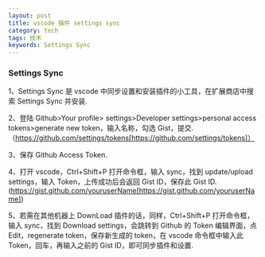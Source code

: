 ```yaml
---
layout: post
title: vscode 插件 settings sync
category: tech
tags: 技术
keywords: Settings Sync
---
```


### Settings Sync

1、Settings Sync 是 vscode 中同步设置和安装插件的小工具，在扩展商店中搜索 Settings Sync 并安装.

2、登陆 Github>Your profile> settings>Developer settings>personal access tokens>generate new token，输入名称，勾选 Gist，提交.（https://github.com/settings/tokens[https://github.com/settings/tokens]）

3、保存 Github Access Token.

4、打开 vscode，Ctrl+Shift+P 打开命令框，输入 sync，找到 update/upload settings，输入 Token，上传成功后会返回 Gist ID，保存此 Gist ID.(https://gist.github.com/youruserName[https://gist.github.com/youruserName])

5、若需在其他机器上 DownLoad 插件的话，同样，Ctrl+Shift+P 打开命令框，输入 sync，找到 Download settings，会跳转到 Github 的 Token 编辑界面，点 Edit，regenerate token，保存新生成的 token，在 vscode 命令框中输入此 Token，回车，再输入之前的 Gist ID，即可同步插件和设置.
